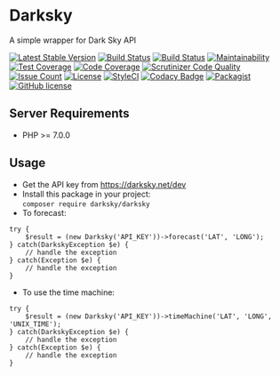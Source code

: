 # Darksky
A simple wrapper for Dark Sky API

[![Latest Stable Version](https://poser.pugx.org/darksky/darksky/v/stable)](https://packagist.org/packages/darksky/darksky)
[![Build Status](https://travis-ci.org/iranianpep/darksky.svg?branch=master)](https://travis-ci.org/iranianpep/darksky)
[![Build Status](https://scrutinizer-ci.com/g/iranianpep/darksky/badges/build.png?b=master)](https://scrutinizer-ci.com/g/iranianpep/darksky/build-status/master)
[![Maintainability](https://api.codeclimate.com/v1/badges/b30e33cb9589bffbe46e/maintainability)](https://codeclimate.com/github/iranianpep/darksky/maintainability)
[![Test Coverage](https://api.codeclimate.com/v1/badges/b30e33cb9589bffbe46e/test_coverage)](https://codeclimate.com/github/iranianpep/darksky/test_coverage)
[![Code Coverage](https://scrutinizer-ci.com/g/iranianpep/darksky/badges/coverage.png?b=master)](https://scrutinizer-ci.com/g/iranianpep/darksky/?branch=master)
[![Scrutinizer Code Quality](https://scrutinizer-ci.com/g/iranianpep/darksky/badges/quality-score.png?b=master)](https://scrutinizer-ci.com/g/iranianpep/darksky/?branch=master)
[![Issue Count](https://codeclimate.com/github/iranianpep/darksky/badges/issue_count.svg)](https://codeclimate.com/github/iranianpep/darksky)
[![License](https://poser.pugx.org/darksky/darksky/license)](https://packagist.org/packages/darksky/darksky)
[![StyleCI](https://styleci.io/repos/96892746/shield?branch=master)](https://styleci.io/repos/96892746)
[![Codacy Badge](https://api.codacy.com/project/badge/Grade/8575ff8e33034e0a81cedd9464ac359a)](https://www.codacy.com/app/iranianpep/darksky?utm_source=github.com&amp;utm_medium=referral&amp;utm_content=iranianpep/darksky&amp;utm_campaign=Badge_Grade)
[![Packagist](https://img.shields.io/packagist/dt/darksky/darksky.svg)](https://packagist.org/packages/darksky/darksky)
[![GitHub license](https://img.shields.io/badge/license-MIT-blue.svg)](https://raw.githubusercontent.com/iranianpep/darksky/master/LICENSE)

## Server Requirements
- PHP >= 7.0.0

## Usage
- Get the API key from https://darksky.net/dev
- Install this package in your project:<br> `composer require darksky/darksky`
- To forecast:
```
try {
    $result = (new Darksky('API_KEY'))->forecast('LAT', 'LONG');
} catch(DarkskyException $e) {
    // handle the exception
} catch(Exception $e) {
    // handle the exception
}
```

- To use the time machine:
```
try {
    $result = (new Darksky('API_KEY'))->timeMachine('LAT', 'LONG', 'UNIX_TIME');
} catch(DarkskyException $e) {
    // handle the exception
} catch(Exception $e) {
    // handle the exception
}
```
